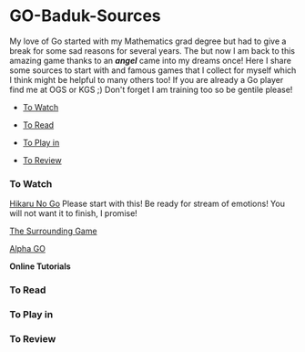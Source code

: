 # GO-Baduk-Sources

My love of Go started with my Mathematics grad degree but had to give a break for some sad reasons for several years. The but now I am back to this amazing game thanks to an **_angel_** came into my dreams once! Here I share some sources to start with and famous games that I collect for myself which I think might be helpful to many others too! If you are already a Go player find me at OGS or KGS ;) Don't forget I am training too so be gentile please! 




* [To Watch](#to-watch)

* [To Read](#to-read)


* [To Play in](#to-play-in)

* [To Review](#to-review)



### To Watch
[Hikaru No Go](https://www.youtube.com/watch?v=k6e03IDZ9a0) Please start with this! Be ready for stream of emotions! You will not want it to finish, I promise!

[The Surrounding Game](https://www.netflix.com/title/81006598)

[Alpha GO](https://www.netflix.com/search?q=alpha%20go&jbv=80190844&jbp=0&jbr=0)

**Online Tutorials**




###  To Read




### To Play in




### To Review
